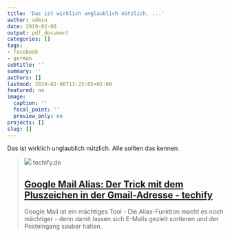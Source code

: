 ```yaml
---
title: 'Das ist wirklich unglaublich nützlich. ...'
author: admin
date: 2019-02-06
output: pdf_document
categories: []
tags:
- facebook
- german
subtitle: ''
summary: ''
authors: []
lastmod: 2019-02-06T11:23:05+01:00
featured: no
image:
  caption: ''
  focal_point: ''
  preview_only: no
projects: []
slug: []
---
```

Das ist wirklich unglaublich nützlich. Alle sollten das kennen.
> [![](http://techify.de/wp-content/uploads/2014/09/Gmail_Icon_large_verge_super_wide.png)](https://techify.de/google-mail-alias-der-trick-mit-dem-pluszeichen-in-der-gmail-adresse/)
> techify.de
> ## [Google Mail Alias: Der Trick mit dem Pluszeichen in der Gmail-Adresse - techify](https://techify.de/google-mail-alias-der-trick-mit-dem-pluszeichen-in-der-gmail-adresse/)
>
>Google Mail ist ein mächtiges Tool - Die Alias-Funktion macht es noch mächtiger - denn damit lassen sich E-Mails gezielt sortieren und der Posteingang sauber halten.

